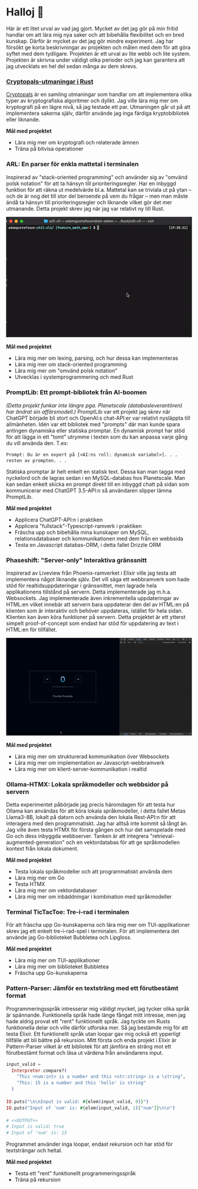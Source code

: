 # **Halloj** 👋

Här är ett litet urval av vad jag gjort. Mycket av det jag gör på min fritid handlar om att lära mig nya saker och att bibehålla flexibilitet och en bred kunskap. Därför är mycket av det jag gör mindre experiment. Jag har försökt ge korta beskrivningar av projekten och målen med dem för att göra syftet med dem tydligare. Projekten är ett urval av lite webb och lite system. Projekten är skrivna under väldigt olika perioder och jag kan garantera att jag utvecklats en hel del sedan många av dem skrevs.

### [Cryptopals-utmaningar i Rust](https://github.com/adam0215/rs-cryptopals)

[Cryptopals](https://cryptopals.com/) är en samling utmaningar som handlar om att implementera olika typer av kryptografiska algoritmer och dylikt. Jag ville lära mig mer om kryptografi på en lägre nivå, så jag testade ett par. Utmaningen går ut på att implementera sakerna själv, därför använde jag inga färdiga kryptobibliotek eller liknande.

**Mål med projektet**

- Lära mig mer om kryptografi och relaterade ämnen
- Träna på bitvisa operationer

### ARL: En parser för enkla mattetal i terminalen

Inspirerad av "stack-oriented programming" och använder sig av "omvänd polsk notation" för att ta hänsyn till prioriteringsregler. Har en inbyggd funktion för att räkna ut medelvärde bl.a. Mattetal kan se triviala ut på ytan – och de är nog det till stor del beroende på vem du frågar – men man måste ändå ta hänsyn till prioriteringsregler och liknande vilket gör det mer utmanande. Detta projekt skrev jag när jag var relativt ny till Rust.

![ARL Exempelkommandon](arl_example.gif)

**Mål med projektet**

- Lära mig mer om lexing, parsing, och hur dessa kan implementeras
- Lära mig mer om stack-oriented programming
- Lära mig mer om "omvänd polsk notation"
- Utvecklas i systemprogrammering och med Rust

### PromptLib: Ett prompt-bibliotek från AI-boomen

_(Detta projekt funkar inte längre pga. Planetscale (databasleverantören) har ändrat sin affärsmodell.)_ PromptLib var ett projekt jag skrev när ChatGPT började bli stort och OpenAI:s chat-API:er var relativt nysläppta till allmänheten. Idén var ett bibliotek med "prompts" där man kunde spara antingen dynamiska eller statiska promptar. En dynamisk prompt har stöd för att lägga in ett "tomt" utrymme i texten som du kan anpassa varje gång du vill använda den. T.ex:

```
Prompt: Du är en expert på [<AI:ns roll: dynamisk variabel>]. . . resten av prompten. . .
```

Statiska promptar är helt enkelt en statisk text. Dessa kan man tagga med nyckelord och de lagras sedan i en MySQL-databas hos Planetscale. Man kan sedan enkelt skicka en prompt direkt till en inbyggd chatt på sidan som kommunicerar med ChatGPT 3.5-API:n så användaren slipper lämna PromptLib.

**Mål med projektet**

- Applicera ChatGPT-API:n i praktiken
- Applicera "fullstack"-Typescript-ramverk i praktiken
- Fräscha upp och bibehålla mina kunskaper om MySQL, relationsdatabaser och kommunikationen med dem från en webbsida
- Testa en Javascript databas-ORM, i detta fallet Drizzle ORM

### Phaseshift: "Server-only" Interaktiva gränssnitt

Inspirerad av Liveview från Phoenix-ramverket i Elixir ville jag testa att implementera något liknande själv. Det vill säga ett webbramverk som hade stöd för realtidsuppdateringar i gränssnittet, men lagrade hela applikationens tillstånd på servern. Detta implementerade jag m.h.a. Websockets. Jag implementerade även inkrementella uppdateringar av HTML:en vilket innebär att servern bara uppdaterar den del av HTML:en på klienten som är interaktiv och behöver uppdateras, istället för hela sidan. Klienten kan även köra funktioner på servern. Detta projektet är ett ytterst simpelt proof-of-concept som endast har stöd för uppdatering av text i HTML:en för tillfället.

![Exempelraknare](phaseshift_example.gif)

**Mål med projektet**

- Lära mig mer om strukturerad kommunikation över Websockets
- Lära mig mer om implementation av Javascript-webbramverk
- Lära mig mer om klient-server-kommunikation i realtid

### Ollama-HTMX: Lokala språkmodeller och webbsidor på servern

Detta experimentet påbörjade jag precis häromdagen för att testa hur Ollama kan användas för att köra lokala språkmodeller, i detta fallet Metas Llama3-8B, lokalt på datorn och använda den lokala Rest-API:n för att interagera med den programmatiskt. Jag har alltså inte kommit så långt än. Jag ville även testa HTMX för första gången och hur det samspelade med Go och dess inbyggda webbserver. Tanken är att integrera "retrieval-augmented-generation" och en vektordatabas för att ge språkmodellen kontext från lokala dokument.

**Mål med projektet**

- Testa lokala språkmodeller och att programmatiskt använda dem
- Lära mig mer om Go
- Testa HTMX
- Lära mig mer om vektordatabaser
- Lära mig mer om inbäddningar i kombination med språkmodeller

### Terminal TicTacToe: Tre-i-rad i terminalen

För att fräscha upp Go-kunskaperna och lära mig mer om TUI-applikationer skrev jag ett enkelt tre-i-rad-spel i terminalen. För att implementera det använde jag Go-biblioteket Bubbletea och Lipgloss.

**Mål med projektet**

- Lära mig mer om TUI-applikationer
- Lära mig mer om biblioteket Bubbletea
- Fräscha upp Go-kunskaperna

### Pattern-Parser: Jämför en textsträng med ett förutbestämt format

Programmeringsspråk intresserar mig väldigt mycket, jag tycker olika språk är spännande. Funktionella språk hade länge fångat mitt intresse, men jag hade aldrig provat ett "rent" funktionellt språk. Jag tyckte om Rusts funktionella delar och ville därför utforska mer. Så jag bestämde mig för att testa Elixir. Ett funktionellt språk utan loopar gav mig också ett ypperligt tillfälle att bli bättre på rekursion. Mitt första och enda projekt i Elixir är Pattern-Parser vilket är ett bibliotek för att jämföra en sträng mot ett förutbestämt format och läsa ut värdena från användarens input.

```elixir
input_valid =
  Interpreter.compare?(
    "This <num:int> is a number and this <str:string> is a \string",
    "This: 15 is a number and this 'hello' is string"
  )

IO.puts("\n\nInput is valid: #{elem(input_valid, 0)}")
IO.puts("Input of 'num' is: #{elem(input_valid, 1)["num"]}\n\n")

# <<OUTPUT>>
# Input is valid: true
# Input of 'num' is: 15
```

Programmet använder inga loopar, endast rekursion och har stöd för textsträngar och heltal.

**Mål med projektet**

- Testa ett "rent" funktionellt programmeringsspråk
- Träna på rekursion
